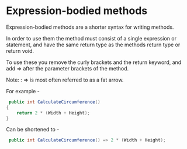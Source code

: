 # Expression-bodied methods

Expression-bodied methods are a shorter syntax for writing methods.

In order to use them the method must consist of a single expression or statement, and have the same return type
as the methods return type or return void.

To use these you remove the curly brackets and the return keyword, and add => after the parameter brackets of the method.

Note:
: => is most often referred to as a fat arrow.

For example -
```C#
 public int CalculateCircumference()
{
    return 2 * (Width + Height);
}
```

Can be shortened to -
```C#
 public int CalculateCircumference() => 2 * (Width + Height);
```